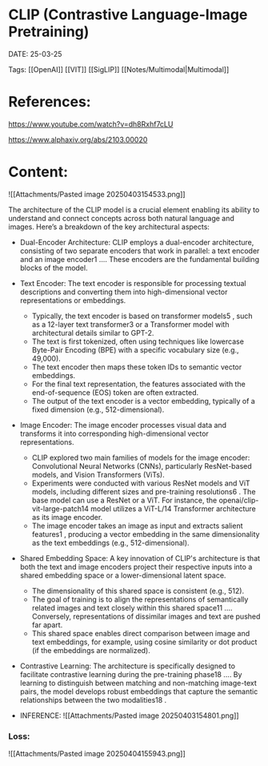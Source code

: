 
# CLIP (Contrastive Language-Image Pretraining)


DATE:  25-03-25


Tags: [[OpenAI]]  [[VIT]] [[SigLIP]] [[Notes/Multimodal|Multimodal]]

# References:
https://www.youtube.com/watch?v=dh8Rxhf7cLU

https://www.alphaxiv.org/abs/2103.00020


# Content:


![[Attachments/Pasted image 20250403154533.png]]


The architecture of the CLIP model is a crucial element enabling its ability to understand and connect concepts across both natural language and images. Here’s a breakdown of the key architectural aspects:

- Dual-Encoder Architecture: CLIP employs a dual-encoder architecture, consisting of two separate encoders that work in parallel: a text encoder and an image encoder1 .... These encoders are the fundamental building blocks of the model.
- Text Encoder: The text encoder is responsible for processing textual descriptions and converting them into high-dimensional vector representations or embeddings.
	- Typically, the text encoder is based on transformer models5 , such as a 12-layer text transformer3 or a Transformer model with architectural details similar to GPT-2.
	- The text is first tokenized, often using techniques like lowercase Byte-Pair Encoding (BPE) with a specific vocabulary size (e.g., 49,000).
	- The text encoder then maps these token IDs to semantic vector embeddings.
	- For the final text representation, the features associated with the end-of-sequence (EOS) token are often extracted.
	- The output of the text encoder is a vector embedding, typically of a fixed dimension (e.g., 512-dimensional).

- Image Encoder: The image encoder processes visual data and transforms it into corresponding high-dimensional vector representations.
	- CLIP explored two main families of models for the image encoder: Convolutional Neural Networks (CNNs), particularly ResNet-based models, and Vision Transformers (ViTs).
	- Experiments were conducted with various ResNet models and ViT models, including different sizes and pre-training resolutions6 . The base model can use a ResNet or a ViT. For instance, the openai/clip-vit-large-patch14 model utilizes a ViT-L/14 Transformer architecture as its image encoder.
	- The image encoder takes an image as input and extracts salient features1 , producing a vector embedding in the same dimensionality as the text embeddings (e.g., 512-dimensional).

- Shared Embedding Space: A key innovation of CLIP's architecture is that both the text and image encoders project their respective inputs into a shared embedding space or a lower-dimensional latent space.
	- The dimensionality of this shared space is consistent (e.g., 512).
	- The goal of training is to align the representations of semantically related images and text closely within this shared space11 .... Conversely, representations of dissimilar images and text are pushed far apart.
	- This shared space enables direct comparison between image and text embeddings, for example, using cosine similarity or dot product (if the embeddings are normalized).

- Contrastive Learning: The architecture is specifically designed to facilitate contrastive learning during the pre-training phase18 .... By learning to distinguish between matching and non-matching image-text pairs, the model develops robust embeddings that capture the semantic relationships between the two modalities18 .


- INFERENCE:
![[Attachments/Pasted image 20250403154801.png]]


### Loss:

![[Attachments/Pasted image 20250404155943.png]]
